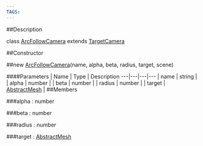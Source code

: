 ```yaml
---
TAGS:
---
```


##Description

class [ArcFollowCamera](/classes/2.2/ArcFollowCamera) extends [TargetCamera](/classes/2.2/TargetCamera)



##Constructor

##new [ArcFollowCamera](/classes/2.2/ArcFollowCamera)(name, alpha, beta, radius, target, scene)



####Parameters
 | Name | Type | Description
---|---|---|---
 | name | string | 
 | alpha | number | 
 | beta | number | 
 | radius | number | 
 | target | [AbstractMesh](/classes/2.2/AbstractMesh) | 
##Members

###alpha : number



###beta : number



###radius : number



###target : [AbstractMesh](/classes/2.2/AbstractMesh)



